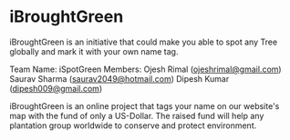 iBroughtGreen
=============

iBroughtGreen is an initiative that could make you able to spot any Tree globally and mark it with your own name tag.


Team Name: iSpotGreen
Members: 
Ojesh Rimal (ojeshrimal@gmail.com)
Saurav Sharma (saurav2049@hotmail.com)
Dipesh Kumar  (dipesh009@gmail.com)
 


iBroughtGreen is an online project that tags your name on our website's map with the fund of only a US-Dollar. The raised fund will help any plantation group worldwide to conserve and protect environment.
